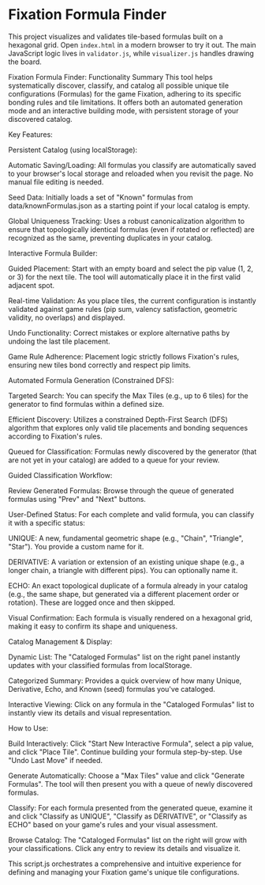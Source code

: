 # Fixation Formula Finder

This project visualizes and validates tile-based formulas built on a hexagonal grid. Open `index.html` in a modern browser to try it out. The main JavaScript logic lives in `validator.js`, while `visualizer.js` handles drawing the board.

Fixation Formula Finder: Functionality Summary
This tool helps systematically discover, classify, and catalog all possible unique tile configurations (Formulas) for the game Fixation, adhering to its specific bonding rules and tile limitations. It offers both an automated generation mode and an interactive building mode, with persistent storage of your discovered catalog.

Key Features:

Persistent Catalog (using localStorage):

Automatic Saving/Loading: All formulas you classify are automatically saved to your browser's local storage and reloaded when you revisit the page. No manual file editing is needed.

Seed Data: Initially loads a set of "Known" formulas from data/knownFormulas.json as a starting point if your local catalog is empty.

Global Uniqueness Tracking: Uses a robust canonicalization algorithm to ensure that topologically identical formulas (even if rotated or reflected) are recognized as the same, preventing duplicates in your catalog.

Interactive Formula Builder:

Guided Placement: Start with an empty board and select the pip value (1, 2, or 3) for the next tile. The tool will automatically place it in the first valid adjacent spot.

Real-time Validation: As you place tiles, the current configuration is instantly validated against game rules (pip sum, valency satisfaction, geometric validity, no overlaps) and displayed.

Undo Functionality: Correct mistakes or explore alternative paths by undoing the last tile placement.

Game Rule Adherence: Placement logic strictly follows Fixation's rules, ensuring new tiles bond correctly and respect pip limits.

Automated Formula Generation (Constrained DFS):

Targeted Search: You can specify the Max Tiles (e.g., up to 6 tiles) for the generator to find formulas within a defined size.

Efficient Discovery: Utilizes a constrained Depth-First Search (DFS) algorithm that explores only valid tile placements and bonding sequences according to Fixation's rules.

Queued for Classification: Formulas newly discovered by the generator (that are not yet in your catalog) are added to a queue for your review.

Guided Classification Workflow:

Review Generated Formulas: Browse through the queue of generated formulas using "Prev" and "Next" buttons.

User-Defined Status: For each complete and valid formula, you can classify it with a specific status:

UNIQUE: A new, fundamental geometric shape (e.g., "Chain", "Triangle", "Star"). You provide a custom name for it.

DERIVATIVE: A variation or extension of an existing unique shape (e.g., a longer chain, a triangle with different pips). You can optionally name it.

ECHO: An exact topological duplicate of a formula already in your catalog (e.g., the same shape, but generated via a different placement order or rotation). These are logged once and then skipped.

Visual Confirmation: Each formula is visually rendered on a hexagonal grid, making it easy to confirm its shape and uniqueness.

Catalog Management & Display:

Dynamic List: The "Cataloged Formulas" list on the right panel instantly updates with your classified formulas from localStorage.

Categorized Summary: Provides a quick overview of how many Unique, Derivative, Echo, and Known (seed) formulas you've cataloged.

Interactive Viewing: Click on any formula in the "Cataloged Formulas" list to instantly view its details and visual representation.

How to Use:

Build Interactively: Click "Start New Interactive Formula", select a pip value, and click "Place Tile". Continue building your formula step-by-step. Use "Undo Last Move" if needed.

Generate Automatically: Choose a "Max Tiles" value and click "Generate Formulas". The tool will then present you with a queue of newly discovered formulas.

Classify: For each formula presented from the generated queue, examine it and click "Classify as UNIQUE", "Classify as DERIVATIVE", or "Classify as ECHO" based on your game's rules and your visual assessment.

Browse Catalog: The "Cataloged Formulas" list on the right will grow with your classifications. Click any entry to review its details and visualize it.

This script.js orchestrates a comprehensive and intuitive experience for defining and managing your Fixation game's unique tile configurations.

